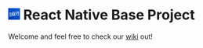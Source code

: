 # <img src="ios/ReactNativeBaseProject/Images.xcassets/AppIcon.appiconset/87.png" width="24" /> React Native Base Project

Welcome and feel free to check our [wiki](https://github.com/Riseapps-com/ReactNativeBaseProject/wiki) out!
